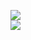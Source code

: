 [![](https://img.shields.io/badge/Made%20With-Github%20Spray-lightgrey.svg?style=for-the-badge&logo=github)](https://github.com/Annihil/github-spray#1891)  
[![](https://i.imgur.com/2DrTn0Z.gif)](https://github.com/Annihil/github-spray)